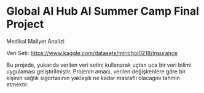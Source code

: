 # Global AI Hub AI Summer Camp Final Project

Medikal Maliyet Analizi

Veri Seti: https://www.kaggle.com/datasets/mirichoi0218/insurance

Bu projede, yukarıda verilen veri setini kullanarak uçtan uca bir veri bilimi uygulaması geliştirilmiştir. Projenin amacı, verilen değişkenlere göre bir kişinin sağlık sigortasının yaklaşık ne kadar masraflı olacagını tahmin etmektir.
